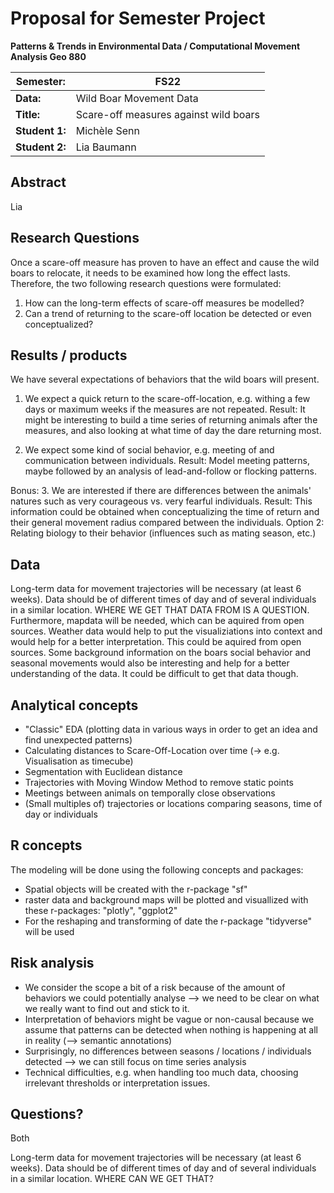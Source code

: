# Proposal for Semester Project

**Patterns & Trends in Environmental Data / Computational Movement
Analysis Geo 880**

| Semester:      | FS22                              |
|----------------|---------------------------------- |
| **Data:**      | Wild Boar Movement Data           |
| **Title:**     | Scare-off measures against wild boars         |
| **Student 1:** | Michèle Senn                 |
| **Student 2:** | Lia Baumann                 |

## Abstract 
<!-- (50-60 words) --> Lia

## Research Questions
<!-- (50-60 words) --> 
<!--at least 2 research questions -->
Once a scare-off measure has proven to have an effect and cause the wild boars to relocate, it needs to be examined how long the effect lasts. Therefore, the two following research questions were formulated:
1. How can the long-term effects of scare-off measures be modelled?
2. Can a trend of returning to the scare-off location be detected or even conceptualized?

## Results / products
<!-- Lia -->
We have several expectations of behaviors that the wild boars will present.

1. We expect a quick return to the scare-off-location, e.g. withing a few days or maximum weeks if the measures are not repeated.
Result: It might be interesting to build a time series of returning animals after the measures, and also looking at what time of day the dare returning most.

2. We expect some kind of social behavior, e.g. meeting of and communication between individuals.
Result: Model meeting patterns, maybe followed by an analysis of lead-and-follow or flocking patterns.

Bonus:
3. We are interested if there are differences between the animals' natures such as very courageous vs. very fearful individuals.
Result: This information could be obtained when conceptualizing the time of return and their general movement radius compared between the individuals. Option 2: Relating biology to their behavior (influences such as mating season, etc.)

## Data
<!-- What data will you use? Will you require additional context data? Where do you get this data from? Do you already have all the data? --> 
Long-term data for movement trajectories will be necessary (at least 6 weeks). Data should be of different times of day and of several individuals in a similar location. WHERE WE GET THAT DATA FROM IS A QUESTION.
Furthermore, mapdata will be needed, which can be aquired from open sources.
Weather data would help to put the visualiziations into context and would help for a better interpretation. This could be aquired from open sources. Some background information on the boars social behavior and seasonal movements would also be interesting and help for a better understanding of the data. It could be difficult to get that data though.

## Analytical concepts
<!-- Which analytical concepts will you use? What conceptual movement spaces and respective modelling approaches of trajectories will you be using? What additional spatial analysis methods will you be using?  Lia -->
- "Classic" EDA (plotting data in various ways in order to get an idea and find unexpected patterns)
- Calculating distances to Scare-Off-Location over time (-> e.g. Visualisation as timecube)
- Segmentation with Euclidean distance
- Trajectories with Moving Window Method to remove static points
- Meetings between animals on temporally close observations
- (Small  multiples of) trajectories or locations comparing seasons, time of day or individuals

## R concepts
<!-- Which R concepts, functions, packages will you mainly use. What additional spatial analysis methods will you be using? --> 
The modeling will be done using the following concepts and packages:
- Spatial objects will be created with the r-package "sf"
- raster data and background maps will be plotted and visuallized with these r-packages: "plotly", "ggplot2"
- For the reshaping and transforming of date the r-package "tidyverse" will be used

## Risk analysis
<!-- What could be the biggest challenges/problems you might face? What is your plan B? Lia --> 
- We consider the scope a bit of a risk because of the amount of behaviors we could potentially analyse --> we need to be clear on what we really want to find out and stick to it.
- Interpretation of behaviors might be vague or non-causal because we assume that patterns can be detected when nothing is happening at all in reality (--> semantic annotations)
- Surprisingly, no differences between seasons / locations / individuals detected --> we can still focus on time series analysis
- Technical difficulties, e.g. when handling too much data, choosing irrelevant thresholds or interpretation issues.

## Questions?
<!-- Which questions would you like to discuss at the coaching session? --> Both
Long-term data for movement trajectories will be necessary (at least 6 weeks). Data should be of different times of day and of several individuals in a similar location. WHERE CAN WE GET THAT?
